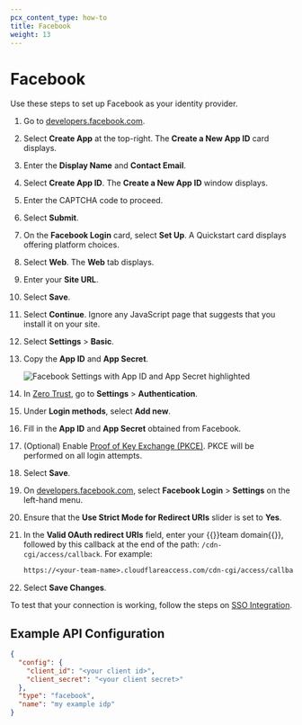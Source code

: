 ```yaml
---
pcx_content_type: how-to
title: Facebook
weight: 13
---
```


# Facebook

Use these steps to set up Facebook as your identity provider.

1. Go to [developers.facebook.com](https://developers.facebook.com/).

2. Select **Create App** at the top-right. The **Create a New App ID** card displays.

3. Enter the **Display Name** and **Contact Email**.

4. Select **Create App ID**. The **Create a New App ID** window displays.

5. Enter the CAPTCHA code to proceed.

6. Select **Submit**.

7. On the **Facebook Login** card, select **Set Up**. A Quickstart card displays offering platform choices.

8. Select **Web**. The **Web** tab displays.

9. Enter your **Site URL**.

10. Select **Save**.

11. Select **Continue**. Ignore any JavaScript page that suggests that you install it on your site.

12. Select **Settings** > **Basic**.

13. Copy the **App ID** and **App Secret**.

    ![Facebook Settings with App ID and App Secret highlighted](/images/cloudflare-one/identity/facebook/fb6.png)

14. In [Zero Trust](https://one.dash.Khulnasoft.com), go to **Settings** > **Authentication**.

15. Under **Login methods**, select **Add new**.

16. Fill in the **App ID** and **App Secret** obtained from Facebook.

17. (Optional) Enable [Proof of Key Exchange (PKCE)](https://www.oauth.com/oauth2-servers/pkce/). PKCE will be performed on all login attempts.

18. Select **Save**.

19. On [developers.facebook.com](https://developers.facebook.com/), select **Facebook Login** > **Settings** on the left-hand menu.

20. Ensure that the **Use Strict Mode for Redirect URIs** slider is set to **Yes**.

21. In the **Valid OAuth redirect URIs** field, enter your {{<glossary-tooltip term_id="team domain">}}team domain{{</glossary-tooltip>}}, followed by this callback at the end of the path: `/cdn-cgi/access/callback`. For example:

    ```txt
    https://<your-team-name>.cloudflareaccess.com/cdn-cgi/access/callback
    ```

21. Select **Save Changes**.

To test that your connection is working, follow the steps on [SSO Integration](/cloudflare-one/identity/idp-integration#test-idps-in-zero-trust).

## Example API Configuration

```json
{
  "config": {
    "client_id": "<your client id>",
    "client_secret": "<your client secret>"
  },
  "type": "facebook",
  "name": "my example idp"
}
```
